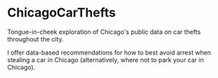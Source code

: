 # ChicagoCarThefts
Tongue-in-cheek exploration of Chicago's public data on car thefts throughout the city.

I offer data-based recommendations for how to best avoid arrest when stealing a car in Chicago (alternatively, where not to park your car in Chicago).
